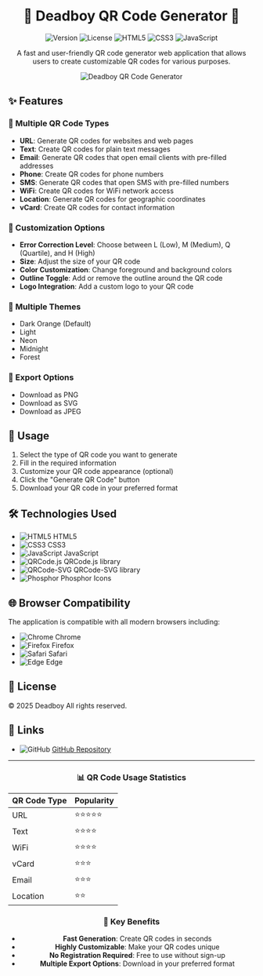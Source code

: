 <div align="center">

# 🔳 Deadboy QR Code Generator 🔲

<img src="https://img.shields.io/badge/version-1.0.0-blue.svg" alt="Version"> <img src="https://img.shields.io/badge/license-Custom-green.svg" alt="License"> <img src="https://img.shields.io/badge/HTML5-E34F26?style=flat&logo=html5&logoColor=white" alt="HTML5"> <img src="https://img.shields.io/badge/CSS3-1572B6?style=flat&logo=css3&logoColor=white" alt="CSS3"> <img src="https://img.shields.io/badge/JavaScript-F7DF1E?style=flat&logo=javascript&logoColor=black" alt="JavaScript">

A fast and user-friendly QR code generator web application that allows users to create customizable QR codes for various purposes.

![Deadboy QR Code Generator](https://i.ibb.co/FbK39VNb/og-image.jpg)

</div>

## ✨ Features

### 📱 Multiple QR Code Types
- **URL**: Generate QR codes for websites and web pages
- **Text**: Create QR codes for plain text messages
- **Email**: Generate QR codes that open email clients with pre-filled addresses
- **Phone**: Create QR codes for phone numbers
- **SMS**: Generate QR codes that open SMS with pre-filled numbers
- **WiFi**: Create QR codes for WiFi network access
- **Location**: Generate QR codes for geographic coordinates
- **vCard**: Create QR codes for contact information

### 🎨 Customization Options
- **Error Correction Level**: Choose between L (Low), M (Medium), Q (Quartile), and H (High)
- **Size**: Adjust the size of your QR code
- **Color Customization**: Change foreground and background colors
- **Outline Toggle**: Add or remove the outline around the QR code
- **Logo Integration**: Add a custom logo to your QR code

### 🌈 Multiple Themes
- Dark Orange (Default)
- Light
- Neon
- Midnight
- Forest

### 💾 Export Options
- Download as PNG
- Download as SVG
- Download as JPEG

## 🚀 Usage

1. Select the type of QR code you want to generate
2. Fill in the required information
3. Customize your QR code appearance (optional)
4. Click the "Generate QR Code" button
5. Download your QR code in your preferred format

## 🛠️ Technologies Used

- <img src="https://img.shields.io/badge/HTML5-E34F26?style=flat&logo=html5&logoColor=white" alt="HTML5"> HTML5
- <img src="https://img.shields.io/badge/CSS3-1572B6?style=flat&logo=css3&logoColor=white" alt="CSS3"> CSS3
- <img src="https://img.shields.io/badge/JavaScript-F7DF1E?style=flat&logo=javascript&logoColor=black" alt="JavaScript"> JavaScript
- <img src="https://img.shields.io/badge/QRCode.js-000000?style=flat" alt="QRCode.js"> QRCode.js library
- <img src="https://img.shields.io/badge/QRCode--SVG-000000?style=flat" alt="QRCode-SVG"> QRCode-SVG library
- <img src="https://img.shields.io/badge/Phosphor-3D3D3D?style=flat" alt="Phosphor"> Phosphor Icons

## 🌐 Browser Compatibility

The application is compatible with all modern browsers including:
- <img src="https://img.shields.io/badge/Google_Chrome-4285F4?style=flat&logo=GoogleChrome&logoColor=white" alt="Chrome"> Chrome
- <img src="https://img.shields.io/badge/Firefox-FF7139?style=flat&logo=Firefox&logoColor=white" alt="Firefox"> Firefox
- <img src="https://img.shields.io/badge/Safari-000000?style=flat&logo=Safari&logoColor=white" alt="Safari"> Safari
- <img src="https://img.shields.io/badge/Edge-0078D7?style=flat&logo=Microsoft-edge&logoColor=white" alt="Edge"> Edge

## 📄 License

© 2025 Deadboy All rights reserved.

## 🔗 Links

- <img src="https://img.shields.io/badge/GitHub-181717?style=flat&logo=github&logoColor=white" alt="GitHub"> [GitHub Repository](https://github.com/venimk/QR-code-generator)

---

<div align="center">

### 📊 QR Code Usage Statistics

| QR Code Type | Popularity |
|-------------|------------|
| URL | ⭐⭐⭐⭐⭐ |
| Text | ⭐⭐⭐⭐ |
| WiFi | ⭐⭐⭐⭐ |
| vCard | ⭐⭐⭐ |
| Email | ⭐⭐⭐ |
| Location | ⭐⭐ |

### 🎯 Key Benefits

- **Fast Generation**: Create QR codes in seconds
- **Highly Customizable**: Make your QR codes unique
- **No Registration Required**: Free to use without sign-up
- **Multiple Export Options**: Download in your preferred format

</div>
